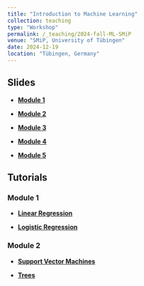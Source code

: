 ```yaml
---
title: "Introduction to Machine Learning"
collection: teaching
type: "Workshop"
permalink: /_teaching/2024-fall-ML-SMiP
venue: "SMiP, University of Tübingen"
date: 2024-12-19
location: "Tübingen, Germany"
---
```


<!-- {% include base_path %} -->

<!-- naive password protection -->
<script>
    const password = "Hastie_Tibshirani";

    document.addEventListener("DOMContentLoaded", function() {
        const userPassword = prompt("Enter password to access this page:");
        if (userPassword !== password) {
            document.body.innerHTML = "<h1>Access Denied</h1>";
        }
    });
</script>



## Slides

- <b><a href='/files/2024-fall-ML-SMiP/module1.pdf'>Module 1</a></b>

- <b><a href='/files/2024-fall-ML-SMiP/module2.pdf'>Module 2</a></b>

- <b><a href='/files/2024-fall-ML-SMiP/module3.pdf'>Module 3</a></b>

- <b><a href='/files/2024-fall-ML-SMiP/module4.pdf'>Module 4</a></b>

- <b><a href='/files/2024-fall-ML-SMiP/module5.pdf'>Module 5</a></b>



## Tutorials

### Module 1

- <b><a href='/files/2024-fall-ML-SMiP/module1-linear_regression.Rmd'>Linear Regression</a></b>

  <!-- - <b><a href='/files/2024-fall-ML-SMiP/module1-linear_regression-SOLUTION.Rmd'>Solution</a></b> -->

- <b><a href='/files/2024-fall-ML-SMiP/module1-logistic_regression.Rmd'>Logistic Regression</a></b>

  <!-- - <b><a href='/files/2024-fall-ML-SMiP/module1-linear_regression-SOLUTION.Rmd'>Solution</a></b> -->

### Module 2

- <b><a href='/files/2024-fall-ML-SMiP/module2-SVM.Rmd'>Support Vector Machines</a></b>

  <!-- - <b><a href='/files/2024-fall-ML-SMiP/module2-SVM-SOLUTION.Rmd'>Solution</a></b> -->

- <b><a href='/files/2024-fall-ML-SMiP/module2-trees.Rmd'>Trees</a></b>

  <!-- - <b><a href='/files/2024-fall-ML-SMiP/module2-trees-SOLUTION.Rmd'>Solution</a></b> -->

